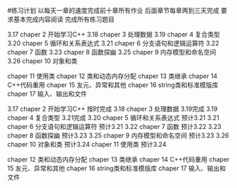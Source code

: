 #练习计划
以每天一章的速度完成前十章所有作业
后面章节每章两到三天完成
要求基本完成内容阅读
完成所有练习题目

3.17 chaper 2 开始学习C++
3.18 chaper 3 处理数据
3.19 chaper 4 复合类型
3.20 chaper 5 循环和关系表达式
3.21 chaper 6 分支语句和逻辑运算符
3.22 chaper 7 函数
3.23 chaper 8 函数探幽
3.25 chaper 9 内存模型和命名空间
3.26 chaper 10 对象和类

chaper 11 使用类
chaper 12 类和动态内存分配
chaper 13 类继承
chaper 14 C++代码重用
chaper 15 友元、异常和其他
chaper 16 string类和标准模版库
chaper 17 输入、输出和文件

3.17 chaper 2 开始学习C++
按时完成
3.18 chaper 3 处理数据
3.19完成
3.19 chaper 4 复合类型
3.21完成
3.20 chaper 5 循环和关系表达式
预计3.21
3.21 chaper 6 分支语句和逻辑运算符
预计3.21
3.22 chaper 7 函数
预计3.22
3.23 chaper 8 函数探幽
预计3.23
3.25 chaper 9 内存模型和命名空间
预计3.23
3.26 chaper 10 对象和类
预计3.24
chaper 11 使用类
预计3.24

 chaper 12 类和动态内存分配
 chaper 13 类继承
 chaper 14 C++代码重用
 chaper 15 友元、异常和其他
 chaper 16 string类和标准模版库
 chaper 17 输入、输出和文件